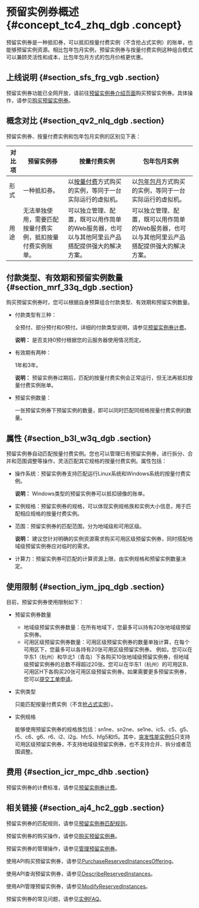 # 预留实例券概述 {#concept_tc4_zhq_dgb .concept}

预留实例券是一种抵扣券，可以抵扣按量付费实例（不含抢占式实例）的账单，也能够预留实例资源。相比包年包月实例，预留实例券与按量付费实例这种组合模式可以兼顾灵活性和成本，比包年包月方式的包月价格更优惠。

## 上线说明 {#section_sfs_frg_vgb .section}

预留实例券功能已全网开放，请前往[预留实例券介绍页面](https://promotion.aliyun.com/ntms/act/reservedinstances.html)购买预留实例券。具体操作，请参见[购买预留实例券](cn.zh-CN/实例/选择实例购买方式/预留实例券/购买预留实例券.md#)。

## 概念对比 {#section_qv2_nlq_dgb .section}

预留实例券、按量付费实例和包年包月实例的区别见下表：

|对比项|预留实例券|按量付费实例|包年包月实例|
|---|-----|------|------|
|形式|一种抵扣券。|以[按量付费](../../../../cn.zh-CN/产品定价/按量付费.md#)方式购买的实例，等同于一台实际运行的虚拟机。|以[包年包月](../../../../cn.zh-CN/产品定价/包年包月.md#)方式购买的实例，等同于一台实际运行的虚拟机。|
|用途|无法单独使用，需要匹配按量付费实例，抵扣按量付费实例账单。|可以独立管理、配置，既可以用作简单的Web服务器，也可以与其他阿里云产品搭配提供强大的解决方案。|可以独立管理、配置，既可以用作简单的Web服务器，也可以与其他阿里云产品搭配提供强大的解决方案。|

## 付款类型、有效期和预留实例数量 {#section_mrf_33q_dgb .section}

购买预留实例券时，您可以根据自身预算组合付款类型、有效期和预留实例数量。

-   付款类型有三种：

    全预付、部分预付和0预付。详细的付款类型说明，请参见[预留实例券计费](../../../../cn.zh-CN/产品定价/预留实例券计费.md#)。

    **说明：** 是否支持0预付根据您的云服务器使用情况而定。

-   有效期有两种：

    1年和3年。

    **说明：** 预留实例券过期后，匹配的按量付费实例会正常运行，但无法再抵扣按量付费实例账单。

-   预留实例数量：

    一张预留实例券下预留实例的数量，即可以同时匹配同规格按量付费实例的数量。


## 属性 {#section_b3l_w3q_dgb .section}

预留实例券自动匹配按量付费实例。您也可以管理已有预留实例券，进行拆分、合并和范围调整等操作，灵活匹配其它规格的按量付费实例。属性包括：

-   操作系统：预留实例券支持匹配运行Linux系统和Windows系统的按量付费实例。

    **说明：** Windows类型的预留实例券可以抵扣镜像的账单。

-   实例规格：预留实例券的规格，可以体现实例规格族和实例大小信息，用于匹配相应规格的按量付费实例。
-   范围：预留实例券的匹配范围，分为地域级和可用区级。

    **说明：** 建议您针对明确的实例资源需求购买可用区级预留实例券，同时搭配地域级预留实例券应对临时的需求。

-   计算力：预留实例券可匹配的计算资源上限，由实例规格和预留实例数量决定。

## 使用限制 {#section_iym_jpq_dgb .section}

目前，预留实例券使用限制如下：

-   预留实例券数量

    -   地域级预留实例券数量：在所有地域下，您最多可以持有20张地域级预留实例券。
    -   可用区级预留实例券数量：可用区级预留实例券的数量单独计算，在每个可用区下，您最多可以各持有20张可用区级预留实例券。
    例如，您可以在华东1（杭州）和华北1（青岛）下各购买10张地域级预留实例券，但地域级预留实例券的总数不得超过20张。您可以在华东1（杭州）的可用区B、可用区H下各购买20张可用区级预留实例券。如果需要更多预留实例券，您可以[提交工单申请](https://selfservice.console.aliyun.com/ticket/createIndex)。

-   实例类型

    只能匹配按量付费实例（不含[抢占式实例](../../../../cn.zh-CN/实例/选择实例购买方式/抢占式实例/什么是抢占式实例.md#)）。

-   实例规格

    能够使用预留实例券的规格族包括：sn1ne、sn2ne、se1ne、ic5、c5、g5、r5、c6、g6、r6、i2、i2g、hfc5、hfg5和t5。其中，[突发性能实例t5](../../../../cn.zh-CN/实例/选择实例规格/突发型/什么是突发性能实例.md#)只支持可用区级预留实例券，不支持地域级预留实例券，也不支持合并、拆分或者范围调整。


## 费用 {#section_icr_mpc_dhb .section}

预留实例券的计费标准，请参见[预留实例券计费](../../../../cn.zh-CN/产品定价/预留实例券计费.md#)。

## 相关链接 {#section_aj4_hc2_ggb .section}

预留实例券的匹配规则，请参见[预留实例券匹配规则](../../../../cn.zh-CN/实例/选择实例购买方式/预留实例券/预留实例券匹配规则.md#)。

预留实例券的购买操作，请参见[购买预留实例券](cn.zh-CN/实例/选择实例购买方式/预留实例券/购买预留实例券.md#)。

预留实例券的管理操作，请参见[管理预留实例券](cn.zh-CN/实例/选择实例购买方式/预留实例券/管理预留实例券.md#)。

使用API购买预留实例券，请参见[PurchaseReservedInstancesOffering](cn.zh-CN/API参考/预留实例券/PurchaseReservedInstancesOffering.md#)。

使用API查询预留实例券，请参见[DescribeReservedInstances](cn.zh-CN/API参考/预留实例券/DescribeReservedInstances.md#)。

使用API管理预留实例券，请参见[ModifyReservedInstances](cn.zh-CN/API参考/预留实例券/ModifyReservedInstances.md#)。

预留实例券的常见问题，请参见[实例FAQ](cn.zh-CN/实例/实例FAQ.md#)。

